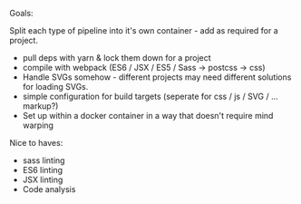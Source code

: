 
Goals:

Split each type of pipeline into it's own container - add as required for a project. 

 - pull deps with yarn & lock them down for a project
 - compile with webpack (ES6 / JSX / ES5 / Sass -> postcss -> css)
 - Handle SVGs somehow - different projects may need different solutions for loading SVGs.
 - simple configuration for build targets (seperate for css / js / SVG / ... markup?)
 - Set up within a docker container in a way that doesn't require mind warping

Nice to haves:

 - sass linting
 - ES6 linting
 - JSX linting
 - Code analysis
